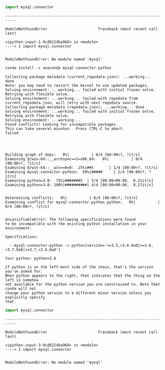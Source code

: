 ```python
import mysql.connector
```


    ---------------------------------------------------------------------------

    ModuleNotFoundError                       Traceback (most recent call last)

    <ipython-input-1-9cd6224ba968> in <module>
    ----> 1 import mysql.connector
    

    ModuleNotFoundError: No module named 'mysql'



```python
conda install -c anaconda mysql-connector-python

```

    Collecting package metadata (current_repodata.json): ...working... done
    Note: you may need to restart the kernel to use updated packages.
    Solving environment: ...working... failed with initial frozen solve. Retrying with flexible solve.
    Solving environment: ...working... failed with repodata from current_repodata.json, will retry with next repodata source.
    Collecting package metadata (repodata.json): ...working... done
    Solving environment: ...working... failed with initial frozen solve. Retrying with flexible solve.
    Solving environment: ...working... 
    Found conflicts! Looking for incompatible packages.
    This can take several minutes.  Press CTRL-C to abort.
    failed
    
    

    
    Building graph of deps:   0%|          | 0/4 [00:00<?, ?it/s]
    Examining @/win-64::__archspec==1=x86_64:   0%|          | 0/4 [00:00<?, ?it/s]
    Examining @/win-64::__win==0=0:  25%|##5       | 1/4 [00:00<?, ?it/s]          
    Examining mysql-connector-python:  50%|#####     | 2/4 [00:00<?, ?it/s]
    Examining python=3.8:  75%|#######5  | 3/4 [00:00<00:00,  6.21it/s]    
    Examining python=3.8: 100%|##########| 4/4 [00:00<00:00,  8.27it/s]
                                                                       
    
    Determining conflicts:   0%|          | 0/4 [00:00<?, ?it/s]
    Examining conflict for mysql-connector-python python:   0%|          | 0/4 [00:00<?, ?it/s]
                                                                                               
    
    UnsatisfiableError: The following specifications were found
    to be incompatible with the existing python installation in your environment:
    
    Specifications:
    
      - mysql-connector-python -> python[version='>=3.5,<3.6.0a0|>=3.6,<3.7.0a0|>=3.7,<3.8.0a0']
    
    Your python: python=3.8
    
    If python is on the left-most side of the chain, that's the version you've asked for.
    When python appears to the right, that indicates that the thing on the left is somehow
    not available for the python version you are constrained to. Note that conda will not
    change your python version to a different minor version unless you explicitly specify
    that.
    
    
    
    


```python
import mysql.connector
```


    ---------------------------------------------------------------------------

    ModuleNotFoundError                       Traceback (most recent call last)

    <ipython-input-3-9cd6224ba968> in <module>
    ----> 1 import mysql.connector
    

    ModuleNotFoundError: No module named 'mysql'



```python

```
